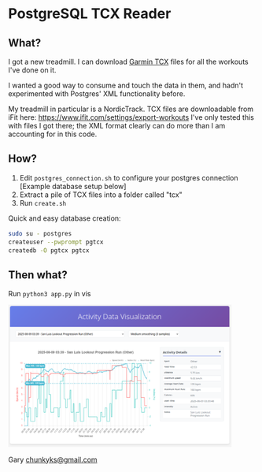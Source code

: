 # PostgreSQL TCX Reader

## What?

I got a new treadmill. I can download
[Garmin TCX](https://en.wikipedia.org/wiki/Training_Center_XML)
files for all the workouts I've done on it.

I wanted a good way to consume and touch the data in them, and hadn't
experimented with Postgres' XML functionality before.

My treadmill in particular is a NordicTrack. TCX files are downloadable
from iFit here: https://www.ifit.com/settings/export-workouts
I've only tested this with files I got there; the XML format clearly
can do more than I am accounting for in this code.

## How?

1. Edit ```postgres_connection.sh``` to configure your postgres connection [Example database setup below]
2. Extract a pile of TCX files into a folder called "tcx"
3. Run ```create.sh```

Quick and easy database creation:
```sh
sudo su - postgres
createuser --pwprompt pgtcx
createdb -O pgtcx pgtcx
```

## Then what?

Run ```python3 app.py``` in vis

<img src="readme_imgs/chart.png" width="90%">

Gary <chunkyks@gmail.com>

